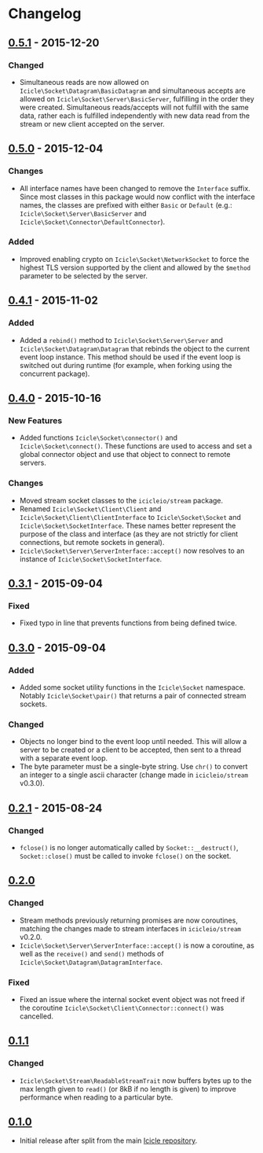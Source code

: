 # Changelog

## [0.5.1] - 2015-12-20
### Changed
- Simultaneous reads are now allowed on `Icicle\Socket\Datagram\BasicDatagram` and simultaneous accepts are allowed on `Icicle\Socket\Server\BasicServer`, fulfilling in the order they were created. Simultaneous reads/accepts will not fulfill with the same data, rather each is fulfilled independently with new data read from the stream or new client accepted on the server.

## [0.5.0] - 2015-12-04
### Changes
- All interface names have been changed to remove the `Interface` suffix. Since most classes in this package would now conflict with the interface names, the classes are prefixed with either `Basic` or `Default` (e.g.: `Icicle\Socket\Server\BasicServer` and `Icicle\Socket\Connector\DefaultConnector`).

### Added
- Improved enabling crypto on `Icicle\Socket\NetworkSocket` to force the highest TLS version supported by the client and allowed by the `$method` parameter to be selected by the server.

## [0.4.1] - 2015-11-02
### Added
- Added a `rebind()` method to `Icicle\Socket\Server\Server` and `Icicle\Socket\Datagram\Datagram` that rebinds the object to the current event loop instance. This method should be used if the event loop is switched out during runtime (for example, when forking using the concurrent package).

## [0.4.0] - 2015-10-16
### New Features
- Added functions `Icicle\Socket\connector()` and `Icicle\Socket\connect()`. These functions are used to access and set a global connector object and use that object to connect to remote servers.

### Changes
- Moved stream socket classes to the `icicleio/stream` package.
- Renamed `Icicle\Socket\Client\Client` and `Icicle\Socket\Client\ClientInterface` to `Icicle\Socket\Socket` and `Icicle\Socket\SocketInterface`. These names better represent the purpose of the class and interface (as they are not strictly for client connections, but remote sockets in general).
- `Icicle\Socket\Server\ServerInterface::accept()` now resolves to an instance of `Icicle\Socket\SocketInterface`.

## [0.3.1] - 2015-09-04
### Fixed
- Fixed typo in line that prevents functions from being defined twice.

## [0.3.0] - 2015-09-04
### Added
- Added some socket utility functions in the `Icicle\Socket` namespace. Notably `Icicle\Socket\pair()` that returns a pair of connected stream sockets.
    
### Changed
- Objects no longer bind to the event loop until needed. This will allow a server to be created or a client to be accepted, then sent to a thread with a separate event loop.
- The byte parameter must be a single-byte string. Use `chr()` to convert an integer to a single ascii character (change made in `icicleio/stream` v0.3.0).

## [0.2.1] - 2015-08-24
### Changed
- `fclose()` is no longer automatically called by `Socket::__destruct()`, `Socket::close()` must be called to invoke `fclose()` on the socket.

## [0.2.0]
### Changed
- Stream methods previously returning promises are now coroutines, matching the changes made to stream interfaces in `icicleio/stream` v0.2.0.
- `Icicle\Socket\Server\ServerInterface::accept()` is now a coroutine, as well as the `receive()` and `send()` methods of `Icicle\Socket\Datagram\DatagramInterface`.

### Fixed
- Fixed an issue where the internal socket event object was not freed if the coroutine `Icicle\Socket\Client\Connector::connect()` was cancelled.

## [0.1.1]
### Changed
- `Icicle\Socket\Stream\ReadableStreamTrait` now buffers bytes up to the max length given to `read()` (or 8kB if no length is given) to improve performance when reading to a particular byte.

## [0.1.0]
- Initial release after split from the main [Icicle repository](https://github.com/icicleio/icicle).


[0.5.1]: https://github.com/icicleio/socket/releases/tag/v0.5.1
[0.5.0]: https://github.com/icicleio/socket/releases/tag/v0.5.0
[0.4.1]: https://github.com/icicleio/socket/releases/tag/v0.4.1
[0.4.0]: https://github.com/icicleio/socket/releases/tag/v0.4.0
[0.3.1]: https://github.com/icicleio/socket/releases/tag/v0.3.1
[0.3.0]: https://github.com/icicleio/socket/releases/tag/v0.3.0
[0.2.1]: https://github.com/icicleio/socket/releases/tag/v0.2.1
[0.2.0]: https://github.com/icicleio/socket/releases/tag/v0.2.0
[0.1.1]: https://github.com/icicleio/socket/releases/tag/v0.1.1
[0.1.0]: https://github.com/icicleio/socket/releases/tag/v0.1.0
